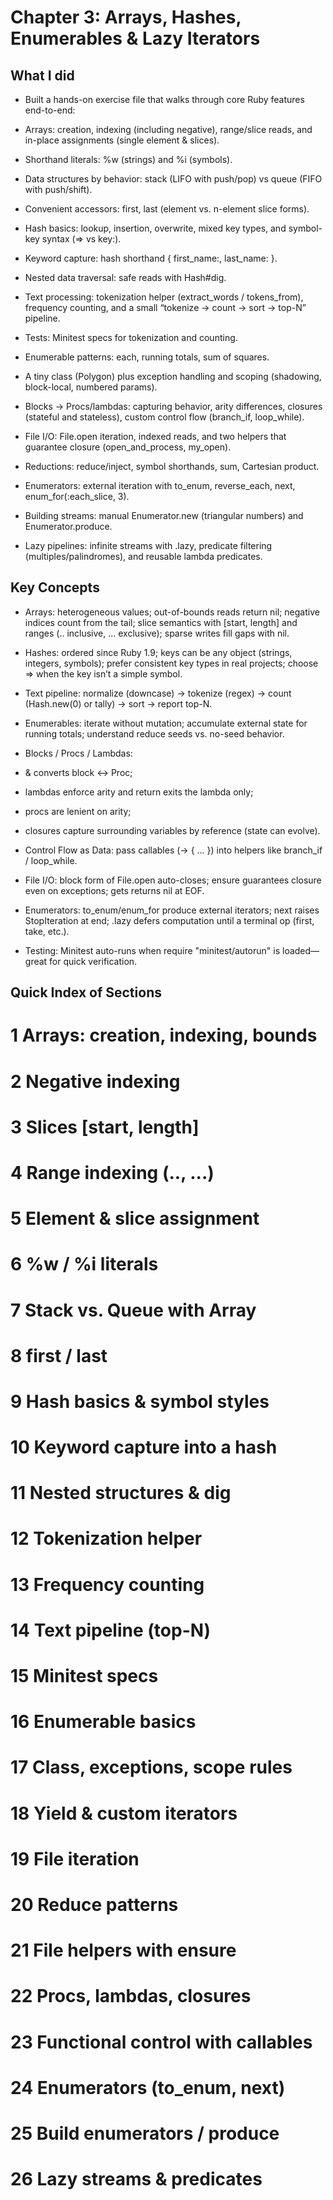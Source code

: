 # Chapter 3: Arrays, Hashes, Enumerables & Lazy Iterators

## What I did

- Built a hands-on exercise file that walks through core Ruby features end-to-end:

- Arrays: creation, indexing (including negative), range/slice reads, and in-place assignments (single element & slices).

- Shorthand literals: %w (strings) and %i (symbols).

- Data structures by behavior: stack (LIFO with push/pop) vs queue (FIFO with push/shift).

- Convenient accessors: first, last (element vs. n-element slice forms).

- Hash basics: lookup, insertion, overwrite, mixed key types, and symbol-key syntax (=> vs key:).

- Keyword capture: hash shorthand { first_name:, last_name: }.

- Nested data traversal: safe reads with Hash#dig.

- Text processing: tokenization helper (extract_words / tokens_from), frequency counting, and a small   “tokenize → count → sort → top-N” pipeline.

- Tests: Minitest specs for tokenization and counting.

- Enumerable patterns: each, running totals, sum of squares.

- A tiny class (Polygon) plus exception handling and scoping (shadowing, block-local, numbered params).

- Blocks → Procs/lambdas: capturing behavior, arity differences, closures (stateful and stateless), custom control flow (branch_if, loop_while).

- File I/O: File.open iteration, indexed reads, and two helpers that guarantee closure (open_and_process, my_open).

- Reductions: reduce/inject, symbol shorthands, sum, Cartesian product.

- Enumerators: external iteration with to_enum, reverse_each, next, enum_for(:each_slice, 3).

- Building streams: manual Enumerator.new (triangular numbers) and Enumerator.produce.

- Lazy pipelines: infinite streams with .lazy, predicate filtering (multiples/palindromes), and reusable lambda predicates.

## Key Concepts

- Arrays: heterogeneous values; out-of-bounds reads return nil; negative indices count from the tail; slice semantics with [start, length] and ranges (.. inclusive, ... exclusive); sparse writes fill gaps with nil.

- Hashes: ordered since Ruby 1.9; keys can be any object (strings, integers, symbols); prefer consistent key types in real projects; choose => when the key isn’t a simple symbol.

- Text pipeline: normalize (downcase) → tokenize (regex) → count (Hash.new(0) or tally) → sort → report top-N.

- Enumerables: iterate without mutation; accumulate external state for running totals; understand reduce seeds vs. no-seed behavior.

- Blocks / Procs / Lambdas:

- & converts block ↔ Proc;

- lambdas enforce arity and return exits the lambda only;

- procs are lenient on arity;

- closures capture surrounding variables by reference (state can evolve).

- Control Flow as Data: pass callables (-> { ... }) into helpers like branch_if / loop_while.

- File I/O: block form of File.open auto-closes; ensure guarantees closure even on exceptions; gets returns nil at EOF.

- Enumerators: to_enum/enum_for produce external iterators; next raises StopIteration at end; .lazy defers computation until a terminal op (first, take, etc.).

- Testing: Minitest auto-runs when require "minitest/autorun" is loaded—great for quick verification.

## Quick Index of Sections

# 1 Arrays: creation, indexing, bounds

# 2 Negative indexing

# 3 Slices [start, length]

# 4 Range indexing (.., ...)

# 5 Element & slice assignment

# 6 %w / %i literals

# 7 Stack vs. Queue with Array

# 8 first / last

# 9 Hash basics & symbol styles

# 10 Keyword capture into a hash

# 11 Nested structures & dig

# 12 Tokenization helper

# 13 Frequency counting

# 14 Text pipeline (top-N)

# 15 Minitest specs

# 16 Enumerable basics

# 17 Class, exceptions, scope rules

# 18 Yield & custom iterators

# 19 File iteration

# 20 Reduce patterns

# 21 File helpers with ensure

# 22 Procs, lambdas, closures

# 23 Functional control with callables

# 24 Enumerators (to_enum, next)

# 25 Build enumerators / produce

# 26 Lazy streams & predicates